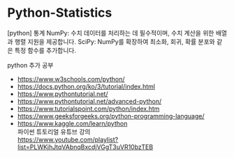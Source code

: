 # Python-Statistics
[python] 통계
NumPy: 수치 데이터를 처리하는 데 필수적이며, 수치 계산을 위한 배열과 행렬 지원을 제공합니다.
SciPy: NumPy를 확장하여 최소화, 회귀, 확률 분포와 같은 특정 함수를 추가합니다.

python 추가 공부
- https://www.w3schools.com/python/   
- https://docs.python.org/ko/3/tutorial/index.html  
- https://www.pythontutorial.net/    
- https://www.pythontutorial.net/advanced-python/   
- https://www.tutorialspoint.com/python/index.htm    
- https://www.geeksforgeeks.org/python-programming-language/    
- https://www.kaggle.com/learn/python    
파이썬 튜토리얼 유튜브 강의    
https://www.youtube.com/playlist?list=PLWKjhJtqVAbnqBxcdjVGgT3uVR10bzTEB    
